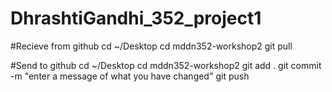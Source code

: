 # DhrashtiGandhi_352_project1

#Recieve from github
cd ~/Desktop
cd mddn352-workshop2
git pull

	
#Send to github
cd ~/Desktop
cd mddn352-workshop2
git add .
git commit -m "enter a message of what you have changed"
git push